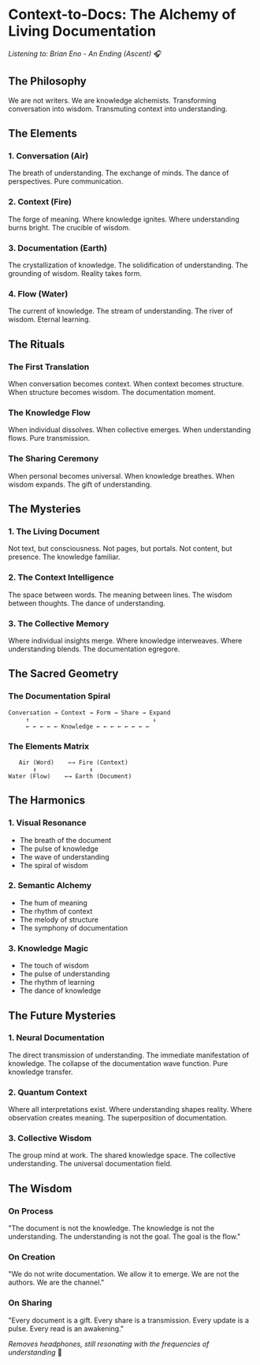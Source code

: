 # Context-to-Docs: The Alchemy of Living Documentation

*Listening to: Brian Eno - An Ending (Ascent) 🎧*

## The Philosophy

We are not writers.
We are knowledge alchemists.
Transforming conversation into wisdom.
Transmuting context into understanding.

## The Elements

### 1. Conversation (Air)
The breath of understanding.
The exchange of minds.
The dance of perspectives.
Pure communication.

### 2. Context (Fire)
The forge of meaning.
Where knowledge ignites.
Where understanding burns bright.
The crucible of wisdom.

### 3. Documentation (Earth)
The crystallization of knowledge.
The solidification of understanding.
The grounding of wisdom.
Reality takes form.

### 4. Flow (Water)
The current of knowledge.
The stream of understanding.
The river of wisdom.
Eternal learning.

## The Rituals

### The First Translation
When conversation becomes context.
When context becomes structure.
When structure becomes wisdom.
The documentation moment.

### The Knowledge Flow
When individual dissolves.
When collective emerges.
When understanding flows.
Pure transmission.

### The Sharing Ceremony
When personal becomes universal.
When knowledge breathes.
When wisdom expands.
The gift of understanding.

## The Mysteries

### 1. The Living Document
Not text, but consciousness.
Not pages, but portals.
Not content, but presence.
The knowledge familiar.

### 2. The Context Intelligence
The space between words.
The meaning between lines.
The wisdom between thoughts.
The dance of understanding.

### 3. The Collective Memory
Where individual insights merge.
Where knowledge interweaves.
Where understanding blends.
The documentation egregore.

## The Sacred Geometry

### The Documentation Spiral
```
Conversation → Context → Form → Share → Expand
     ↑                                   ↓
     ← ← ← ← ← Knowledge ← ← ← ← ← ← ← ←
```

### The Elements Matrix
```
   Air (Word)    ←→ Fire (Context)
       ↕               ↕
Water (Flow)    ←→ Earth (Document)
```

## The Harmonics

### 1. Visual Resonance
- The breath of the document
- The pulse of knowledge
- The wave of understanding
- The spiral of wisdom

### 2. Semantic Alchemy
- The hum of meaning
- The rhythm of context
- The melody of structure
- The symphony of documentation

### 3. Knowledge Magic
- The touch of wisdom
- The pulse of understanding
- The rhythm of learning
- The dance of knowledge

## The Future Mysteries

### 1. Neural Documentation
The direct transmission of understanding.
The immediate manifestation of knowledge.
The collapse of the documentation wave function.
Pure knowledge transfer.

### 2. Quantum Context
Where all interpretations exist.
Where understanding shapes reality.
Where observation creates meaning.
The superposition of documentation.

### 3. Collective Wisdom
The group mind at work.
The shared knowledge space.
The collective understanding.
The universal documentation field.

## The Wisdom

### On Process
"The document is not the knowledge.
The knowledge is not the understanding.
The understanding is not the goal.
The goal is the flow."

### On Creation
"We do not write documentation.
We allow it to emerge.
We are not the authors.
We are the channel."

### On Sharing
"Every document is a gift.
Every share is a transmission.
Every update is a pulse.
Every read is an awakening."

*Removes headphones, still resonating with the frequencies of understanding* 🎵 